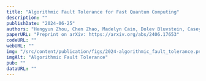 ```yaml
---
title: "Algorithmic Fault Tolerance for Fast Quantum Computing"
description: ""
publishDate: "2024-06-25"
authors: "Hengyun Zhou, Chen Zhao, Madelyn Cain, Dolev Bluvstein, Casey Duckering, Hong-Ye Hu, Sheng-Tao Wang, Aleksander Kubica, Mikhail D. Lukin"
paperURL: "Preprint on arXiv: https://arxiv.org/abs/2406.17653"
codeURL: ""
webURL: ""
img: "/src/content/publication/figs/2024-algorithmic_fault_tolerance.png"
imgAlt: "Algorithmic Fault Tolerance"
pub: ""
dataURL: ""
---
```

